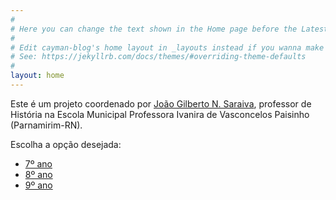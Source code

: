 ```yaml
---
#
# Here you can change the text shown in the Home page before the Latest Posts section.
#
# Edit cayman-blog's home layout in _layouts instead if you wanna make some changes
# See: https://jekyllrb.com/docs/themes/#overriding-theme-defaults
#
layout: home
---
```


Este é um projeto coordenado por [João Gilberto N. Saraiva](https://0jonjo.github.io/), professor de História na Escola Municipal Professora Ivanira de Vasconcelos Paisinho (Parnamirim-RN).

Escolha a opção desejada:

- [7º ano](https://0jonjo.github.io/arcada/tag/7ano)
- [8º ano](https://0jonjo.github.io/arcada/tag/8ano)
- [9º ano](https://0jonjo.github.io/arcada/tag/9ano)
